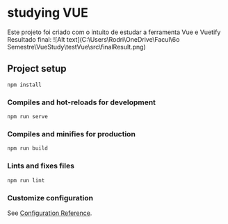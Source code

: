 # studying VUE

Este projeto foi criado com o intuito de estudar a ferramenta Vue e Vuetify
Resultado final:
![Alt text](C:\Users\Rodri\OneDrive\Facul\6o Semestre\VueStudy\testVue\src\finalResult.png)



## Project setup
```
npm install
```

### Compiles and hot-reloads for development
```
npm run serve
```

### Compiles and minifies for production
```
npm run build
```

### Lints and fixes files
```
npm run lint
```

### Customize configuration
See [Configuration Reference](https://cli.vuejs.org/config/).
